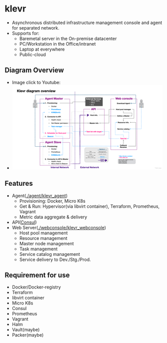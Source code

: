 # klevr
 * Asynchronous distributed infrastructure management console and agent for separated network.
 * Supports for:
   * Baremetal server in the On-premise datacenter
   * PC/Workstation in the Office/intranet
   * Laptop at everywhere
   * Public-cloud

## Diagram Overview
 * Image click to Youtube:
 * [![Diagram Overview](/Klevr_diagram_overview.png)](https://www.youtube.com/watch?v=3dhf-Pzc13Y)


## Features
 * Agent([./agent/klevr_agent](agent/))
   * Provisioning: Docker, Micro K8s
   * Get & Run: Hypervisor(via libvirt container), Terraform, Prometheus, Vagrant
   * Metric data aggregate & delivery
 * API([Consul](https://github.com/hashicorp/consul))
 * Web Server([./webconsole/klevr_webconsole](./webconsole/))
   * Host pool management
   * Resource management
   * Master node management 
   * Task management 
   * Service catalog management
   * Service delivery to Dev./Stg./Prod.
   

## Requirement for use
 * Docker/Docker-registry
 * Terraform 
 * libvirt container
 * Micro K8s
 * Consul
 * Prometheus 
 * Vagrant
 * Halm
 * Vault(maybe)
 * Packer(maybe)
